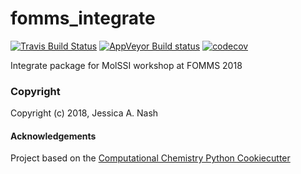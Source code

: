 fomms_integrate
==============================
[//]: # (Badges)
[![Travis Build Status](https://travis-ci.org/janash/fomms_integrate.png)](https://travis-ci.org/janash/fomms_integrate)
[![AppVeyor Build status](https://ci.appveyor.com/api/projects/status/REPLACE_WITH_APPVEYOR_LINK/branch/master?svg=true)](https://ci.appveyor.com/project/REPLACE_WITH_OWNER_ACCOUNT/fomms_integrate/branch/master)
[![codecov](https://codecov.io/gh/REPLACE_WITH_OWNER_ACCOUNT/fomms_integrate/branch/master/graph/badge.svg)](https://codecov.io/gh/REPLACE_WITH_OWNER_ACCOUNT/fomms_integrate/branch/master)

Integrate package for MolSSI workshop at FOMMS 2018

### Copyright

Copyright (c) 2018, Jessica A. Nash


#### Acknowledgements
 
Project based on the 
[Computational Chemistry Python Cookiecutter](https://github.com/choderalab/cookiecutter-python-comp-chem)
